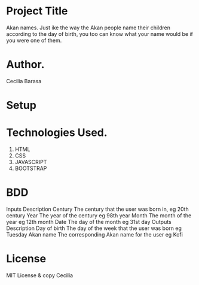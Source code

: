 # Project Title
Akan names.
Just ike the way the Akan people name their children according to the day of birth, you too can know what your name would be if you were one of them.

# Author.
Cecilia Barasa


# Setup


# Technologies Used.
1. HTML
2. CSS
3. JAVASCRIPT
4. BOOTSTRAP

# BDD
Inputs	Description
Century	The century that the user was born in, eg 20th century
Year	The year of the century eg 98th year
Month	The month of the year eg 12th month
Date	The day of the month eg 31st day
Outputs	Description
Day of birth	The day of the week that the user was born eg Tuesday
Akan name	The corresponding Akan name for the user eg Kofi

# License
MIT License & copy Cecilia
